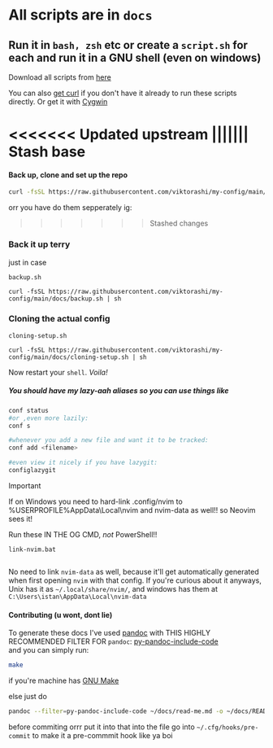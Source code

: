 # All scripts are in  `docs`

## Run it in `bash, zsh` etc or create a `script.sh` for each and run it in a GNU shell (even on windows)

Download all scripts from [here](https://download-directory.github.io/?url=https%3A%2F%2Fgithub.com%2Fviktorashi%2Fmy-config%2Ftree%2Fmain%2Fdocs)

You can also [get curl](https://curl.se/windows) if you don't have it already to run these scripts directly. Or get it with [Cygwin](https://www.cygwin.com)

<<<<<<< Updated upstream
||||||| Stash base
=======
#### Back up, clone and set up the repo

```bash
curl -fsSL https://raw.githubusercontent.com/viktorashi/my-config/main/docs/backup-and-clone.sh | sh
```

orr you have do them sepperately ig:

>>>>>>> Stashed changes
### Back it up terry

just in case

`backup.sh`

```
curl -fsSL https://raw.githubusercontent.com/viktorashi/my-config/main/docs/backup.sh | sh
```

### Cloning the actual config

`cloning-setup.sh`

```
curl -fsSL https://raw.githubusercontent.com/viktorashi/my-config/main/docs/cloning-setup.sh | sh
```

Now restart your `shell`. _Voila!_

##### You should have my lazy-aah aliases so you can use things like

```bash
conf status
#or ,even more lazily:
conf s

#whenever you add a new file and want it to be tracked:
conf add <filename>

#even view it nicely if you have lazygit:
configlazygit
```

> [!IMPORTANT]
If on Windows you need to hard-link .config/nvim to %USERPROFILE%AppData\Local\nvim and nvim-data as well!! so Neovim sees it!

Run these IN THE OG CMD, _not_ PowerShell!!

`link-nvim.bat`

```{.bat include=link-nvim.bat}
```

No need to link `nvim-data` as well, because it'll get automatically generated when first opening `nvim` with that config.
If you're curious about it anyways, Unix has it as `~/.local/share/nvim/`, and windows has them at `C:\Users\istan\AppData\Local\nvim-data`

#### Contributing (u wont, dont lie)

To generate these docs I've used [pandoc](https://pandoc.org) with THIS HIGHLY RECOMMENDED FILTER FOR `pandoc`: [py-pandoc-include-code](https://github.com/veneres/py-pandoc-include-code)  
and you can simply run:

```bash
make
```

if you're machine has [GNU Make](https://www.gnu.org/software/make)

else just do

```bash
pandoc --filter=py-pandoc-include-code ~/docs/read-me.md -o ~/docs/README.md
```

before commiting orrr put it into that into the file go into `~/.cfg/hooks/pre-commit`
to make it a pre-commmit hook like ya boi
